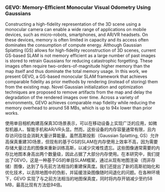 ### GEVO: Memory-Efficient Monocular Visual Odometry Using Gaussians

Constructing a high-fidelity representation of the 3D scene using a monocular camera can enable a wide range of applications on mobile devices, such as micro-robots, smartphones, and AR/VR headsets. On these devices, memory is often limited in capacity and its access often dominates the consumption of compute energy. Although Gaussian Splatting (GS) allows for high-fidelity reconstruction of 3D scenes, current GS-based SLAM is not memory efficient as a large number of past images is stored to retrain Gaussians for reducing catastrophic forgetting. These images often require two-orders-of-magnitude higher memory than the map itself and thus dominate the total memory usage. In this work, we present GEVO, a GS-based monocular SLAM framework that achieves comparable fidelity as prior methods by rendering (instead of storing) them from the existing map. Novel Gaussian initialization and optimization techniques are proposed to remove artifacts from the map and delay the degradation of the rendered images over time. Across a variety of environments, GEVO achieves comparable map fidelity while reducing the memory overhead to around 58 MBs, which is up to 94x lower than prior works.

使用单目相机构建高保真3D场景表示，可以在移动设备上实现广泛的应用，如微型机器人、智能手机和AR/VR头显。然而，这些设备的内存容量通常有限，且内存访问往往会消耗大量计算能量。虽然高斯投影（Gaussian Splatting, GS）允许高保真重建3D场景，但现有的基于GS的SLAM在内存使用上效率不高，因为需要存储大量过去的图像来重新训练高斯，以减少灾难性遗忘。这些图像通常需要的内存比地图本身高出两个数量级，因此占据了大部分内存使用。在本研究中，我们提出了GEVO，这是一种基于GS的单目SLAM框架，通过从现有地图渲染（而非存储）图像，达到了与先前方法相当的重建保真度。我们还提出了新的高斯初始化和优化技术，以去除地图中的伪影，并延缓渲染图像随时间退化的问题。在各种环境下，GEVO 实现了与之前方法相当的地图保真度，同时将内存开销减少至约58 MB，最高比现有方法低94倍。
